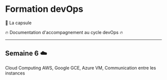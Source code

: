 # Formation devOps

:pill: La capsule

:fire:  Documentation d'accompagnement au cycle devOps :fire:

---

## Semaine 6 :cloud: 

Cloud Computing AWS, Google GCE, Azure VM, Communication entre les instances
